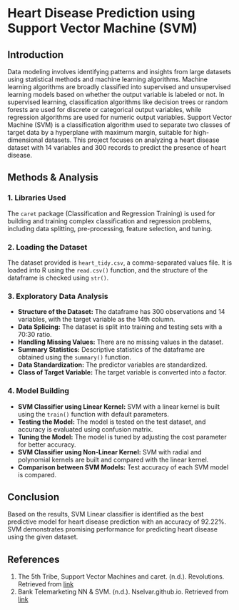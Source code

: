 # Heart Disease Prediction using Support Vector Machine (SVM)

## Introduction

Data modeling involves identifying patterns and insights from large datasets using statistical methods and machine learning algorithms. Machine learning algorithms are broadly classified into supervised and unsupervised learning models based on whether the output variable is labeled or not. In supervised learning, classification algorithms like decision trees or random forests are used for discrete or categorical output variables, while regression algorithms are used for numeric output variables. Support Vector Machine (SVM) is a classification algorithm used to separate two classes of target data by a hyperplane with maximum margin, suitable for high-dimensional datasets. This project focuses on analyzing a heart disease dataset with 14 variables and 300 records to predict the presence of heart disease.

## Methods & Analysis

### 1. Libraries Used

The `caret` package (Classification and Regression Training) is used for building and training complex classification and regression problems, including data splitting, pre-processing, feature selection, and tuning.

### 2. Loading the Dataset

The dataset provided is `heart_tidy.csv`, a comma-separated values file. It is loaded into R using the `read.csv()` function, and the structure of the dataframe is checked using `str()`.

### 3. Exploratory Data Analysis

- **Structure of the Dataset:** The dataframe has 300 observations and 14 variables, with the target variable as the 14th column.
- **Data Splicing:** The dataset is split into training and testing sets with a 70:30 ratio.
- **Handling Missing Values:** There are no missing values in the dataset.
- **Summary Statistics:** Descriptive statistics of the dataframe are obtained using the `summary()` function.
- **Data Standardization:** The predictor variables are standardized.
- **Class of Target Variable:** The target variable is converted into a factor.

### 4. Model Building

- **SVM Classifier using Linear Kernel:** SVM with a linear kernel is built using the `train()` function with default parameters.
- **Testing the Model:** The model is tested on the test dataset, and accuracy is evaluated using confusion matrix.
- **Tuning the Model:** The model is tuned by adjusting the cost parameter for better accuracy.
- **SVM Classifier using Non-Linear Kernel:** SVM with radial and polynomial kernels are built and compared with the linear kernel.
- **Comparison between SVM Models:** Test accuracy of each SVM model is compared.

## Conclusion

Based on the results, SVM Linear classifier is identified as the best predictive model for heart disease prediction with an accuracy of 92.22%. SVM demonstrates promising performance for predicting heart disease using the given dataset.

## References

1. The 5th Tribe, Support Vector Machines and caret. (n.d.). Revolutions. Retrieved from [link](https://blog.revolutionanalytics.com/2015/10/the-5th-tribe-support-vector-machines-and-caret.html)
2. Bank Telemarketing NN & SVM. (n.d.). Nselvar.github.io. Retrieved from [link](https://nselvar.github.io/bank-telemarketing/)
